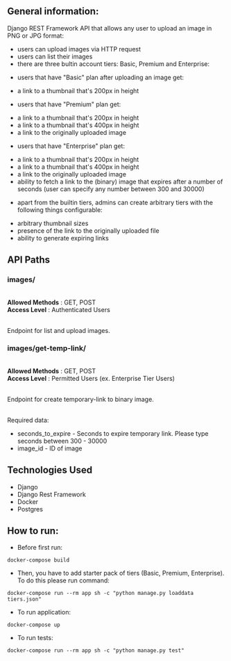 ## General information:

Django REST Framework API that allows any user to upload an image in PNG or JPG format:

- users can upload images via HTTP request
- users can list their images
- there are three bultin account tiers: Basic, Premium and Enterprise:
* users that have "Basic" plan after uploading an image get: 
- a link to a thumbnail that's 200px in height 
* users that have "Premium" plan get:
- a link to a thumbnail that's 200px in height
- a link to a thumbnail that's 400px in height
- a link to the originally uploaded image
* users that have "Enterprise" plan get:
- a link to a thumbnail that's 200px in height
- a link to a thumbnail that's 400px in height
- a link to the originally uploaded image
- ability to fetch a link to the (binary) image that expires after a number of seconds (user can specify any number between 300 and 30000)
* apart from the builtin tiers, admins can create arbitrary tiers with the following things configurable:
- arbitrary thumbnail sizes
- presence of the link to the originally uploaded file
- ability to generate expiring links



## API Paths

### images/
<br>**Allowed Methods** : GET, POST
<br>**Access Level** : Authenticated Users

<br>Endpoint for list and upload images.

### images/get-temp-link/
<br>**Allowed Methods** : GET, POST
<br>**Access Level** : Permitted Users (ex. Enterprise Tier Users)

<br>Endpoint for create temporary-link to binary image.

<br>Required data:
- seconds_to_expire - Seconds to expire temporary link. Please type seconds between 300 - 30000
- image_id - ID of image 

## Technologies Used
- Django
- Django Rest Framework
- Docker
- Postgres

## How to run:
- Before first run:
```
docker-compose build
```
- Then, you have to add starter pack of tiers (Basic, Premium, Enterprise). To do this please run command:
```
docker-compose run --rm app sh -c "python manage.py loaddata tiers.json"
```
- To run application:
```
docker-compose up
```
- To run tests:
```
docker-compose run --rm app sh -c "python manage.py test"
```
